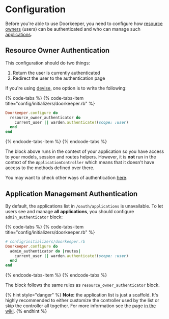 # Configuration

Before you're able to use Doorkeeper, you need to configure how [resource owners](../concepts/resource-owner.md) \(users\) can be authenticated and who can manage such [applications](../concepts/application.md).

## Resource Owner Authentication

This configuration should do two things:

1. Return the user is currently authenticated
2. Redirect the user to the authentication page

If you're using [devise](https://github.com/plataformatec/devise), one option is to write the following:

{% code-tabs %}
{% code-tabs-item title="config/initializers/doorkeeper.rb" %}
```ruby
Doorkeeper.configure do
  resource_owner_authenticator do
    current_user || warden.authenticate!(scope: :user)
  end
end
```
{% endcode-tabs-item %}
{% endcode-tabs %}

The block above runs in the context of your application so you have access to your models, session and routes helpers. However, it is **not** run in the context of the `ApplicationController` which means that it doesn't have access to the methods defined over there.

You may want to check other ways of authentication [here](https://github.com/doorkeeper-gem/doorkeeper/wiki/Authenticating-using-Clearance-or-DIY).

## Application Management Authentication

By default, the applications list in `/oauth/applications` is unavailable. To let users see and manage **all applications**, you should configure `admin_authenticator` block:

{% code-tabs %}
{% code-tabs-item title="config/initializers/doorkeeper.rb" %}
```ruby
# config/initializers/doorkeeper.rb
Doorkeeper.configure do
  admin_authenticator do |routes|
    current_user || warden.authenticate!(scope: :user)
  end
end
```
{% endcode-tabs-item %}
{% endcode-tabs %}

The block follows the same rules as `resource_owner_authenticator` block.

{% hint style="danger" %}
**Note:** the application list is just a scaffold. It's highly recommended to either customize the controller used by the list or skip the controller all together. For more information see the page [in the wiki](https://github.com/doorkeeper-gem/doorkeeper/wiki/Customizing-routes).
{% endhint %}



